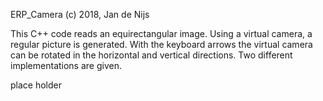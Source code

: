 ERP_Camera
(c) 2018, Jan de Nijs

This C++ code reads an equirectangular image. Using a virtual camera, a regular picture is generated. With the keyboard arrows the virtual camera can be rotated in the horizontal and vertical directions. Two different implementations are given.


place holder
